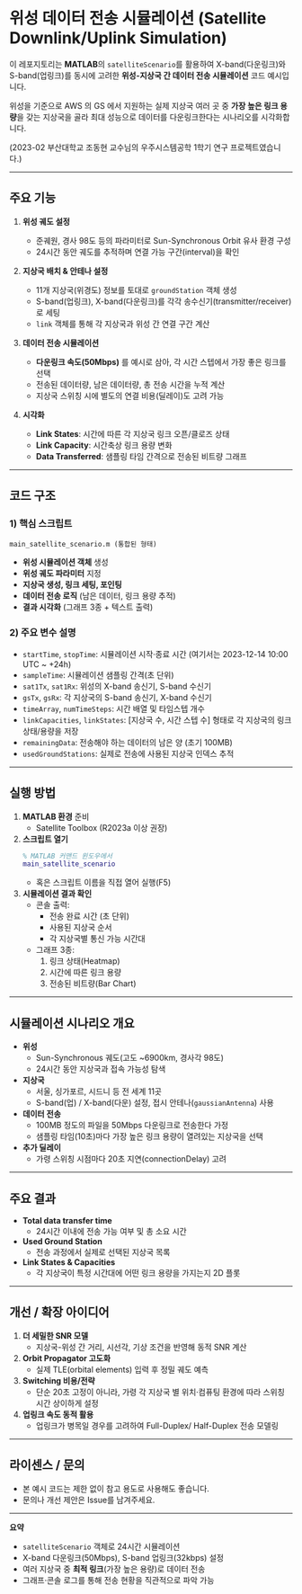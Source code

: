# 위성 데이터 전송 시뮬레이션 (Satellite Downlink/Uplink Simulation)

이 레포지토리는 **MATLAB**의 `satelliteScenario`를 활용하여 X-band(다운링크)와 S-band(업링크)를 동시에 고려한 **위성-지상국 간 데이터 전송 시뮬레이션** 코드 예시입니다.


위성을 기준으로 AWS 의 GS 에서 지원하는 실제 지상국 여러 곳 중 **가장 높은 링크 용량**을 갖는 지상국을 골라 최대 성능으로 데이터를 다운링크한다는 시나리오를 시각화합니다.


(2023-02 부산대학교 조동현 교수님의 우주시스템공학 1학기 연구 프로젝트였습니다.)

---

## 주요 기능

1. **위성 궤도 설정**  
   - 준궤원, 경사 98도 등의 파라미터로 Sun-Synchronous Orbit 유사 환경 구성  
   - 24시간 동안 궤도를 추적하며 연결 가능 구간(interval)을 확인

2. **지상국 배치 & 안테나 설정**  
   - 11개 지상국(위경도) 정보를 토대로 `groundStation` 객체 생성  
   - S-band(업링크), X-band(다운링크)를 각각 송수신기(transmitter/receiver)로 세팅  
   - `link` 객체를 통해 각 지상국과 위성 간 연결 구간 계산

3. **데이터 전송 시뮬레이션**  
   - **다운링크 속도(50Mbps)** 를 예시로 삼아, 각 시간 스텝에서 가장 좋은 링크를 선택  
   - 전송된 데이터량, 남은 데이터량, 총 전송 시간을 누적 계산  
   - 지상국 스위칭 시에 별도의 연결 비용(딜레이)도 고려 가능

4. **시각화**  
   - **Link States**: 시간에 따른 각 지상국 링크 오픈/클로즈 상태  
   - **Link Capacity**: 시간축상 링크 용량 변화  
   - **Data Transferred**: 샘플링 타임 간격으로 전송된 비트량 그래프  

---

## 코드 구조

### 1) 핵심 스크립트
```plaintext
main_satellite_scenario.m (통합된 형태)
```
- **위성 시뮬레이션 객체** 생성  
- **위성 궤도 파라미터** 지정  
- **지상국 생성, 링크 세팅, 포인팅**  
- **데이터 전송 로직** (남은 데이터, 링크 용량 추적)  
- **결과 시각화** (그래프 3종 + 텍스트 출력)

### 2) 주요 변수 설명
- `startTime`, `stopTime`: 시뮬레이션 시작·종료 시간 (여기서는 2023-12-14 10:00 UTC ~ +24h)
- `sampleTime`: 시뮬레이션 샘플링 간격(초 단위)
- `sat1Tx`, `sat1Rx`: 위성의 X-band 송신기, S-band 수신기
- `gsTx`, `gsRx`: 각 지상국의 S-band 송신기, X-band 수신기
- `timeArray`, `numTimeSteps`: 시간 배열 및 타임스텝 개수
- `linkCapacities`, `linkStates`: [지상국 수, 시간 스텝 수] 형태로 각 지상국의 링크 상태/용량을 저장
- `remainingData`: 전송해야 하는 데이터의 남은 양 (초기 100MB)
- `usedGroundStations`: 실제로 전송에 사용된 지상국 인덱스 추적

---

## 실행 방법

1. **MATLAB 환경** 준비  
   - Satellite Toolbox (R2023a 이상 권장)
2. **스크립트 열기**  
   ```matlab
   % MATLAB 커맨드 윈도우에서
   main_satellite_scenario
   ```
   - 혹은 스크립트 이름을 직접 열어 실행(F5)
3. **시뮬레이션 결과 확인**  
   - 콘솔 출력:  
     - 전송 완료 시간 (초 단위)  
     - 사용된 지상국 순서  
     - 각 지상국별 통신 가능 시간대  
   - 그래프 3종:  
     1) 링크 상태(Heatmap)  
     2) 시간에 따른 링크 용량  
     3) 전송된 비트량(Bar Chart)

---

## 시뮬레이션 시나리오 개요

- **위성**  
  - Sun-Synchronous 궤도(고도 ~6900km, 경사각 98도)  
  - 24시간 동안 지상국과 접속 가능성 탐색
- **지상국**  
  - 서울, 싱가포르, 시드니 등 전 세계 11곳  
  - S-band(업) / X-band(다운) 설정, 접시 안테나(`gaussianAntenna`) 사용
- **데이터 전송**  
  - 100MB 정도의 파일을 50Mbps 다운링크로 전송한다 가정  
  - 샘플링 타임(10초)마다 가장 높은 링크 용량이 열려있는 지상국을 선택
- **추가 딜레이**  
  - 가령 스위칭 시점마다 20초 지연(connectionDelay) 고려

---

## 주요 결과

- **Total data transfer time**  
  - 24시간 이내에 전송 가능 여부 및 총 소요 시간  
- **Used Ground Station**  
  - 전송 과정에서 실제로 선택된 지상국 목록  
- **Link States & Capacities**  
  - 각 지상국이 특정 시간대에 어떤 링크 용량을 가지는지 2D 플롯

---

## 개선 / 확장 아이디어

1. **더 세밀한 SNR 모델**  
   - 지상국-위성 간 거리, 시선각, 기상 조건을 반영해 동적 SNR 계산  
2. **Orbit Propagator 고도화**  
   - 실제 TLE(orbital elements) 입력 후 정밀 궤도 예측  
3. **Switching 비용/전략**  
   - 단순 20초 고정이 아니라, 가령 각 지상국 별 위치·컴퓨팅 환경에 따라 스위칭 시간 상이하게 설정  
4. **업링크 속도 동적 활용**  
   - 업링크가 병목일 경우를 고려하여 Full-Duplex/ Half-Duplex 전송 모델링

---

## 라이센스 / 문의

- 본 예시 코드는 제한 없이 참고 용도로 사용해도 좋습니다.  
- 문의나 개선 제안은 Issue를 남겨주세요.

---

**요약**  
- `satelliteScenario` 객체로 24시간 시뮬레이션  
- X-band 다운링크(50Mbps), S-band 업링크(32kbps) 설정  
- 여러 지상국 중 **최적 링크**(가장 높은 용량)로 데이터 전송  
- 그래프·콘솔 로그를 통해 전송 현황을 직관적으로 파악 가능  
